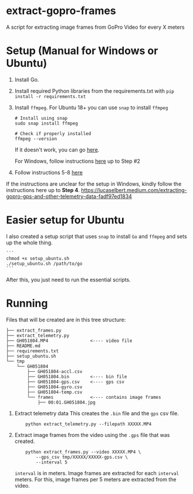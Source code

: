 # extract-gopro-frames
A script for extracting image frames from GoPro Video for every X meters


# Setup (Manual for Windows or Ubuntu)
1. Install Go.
2. Install required Python libraries from the requirements.txt with `pip install -r requirements.txt`
3. Install `ffmpeg`.
    For Ubuntu 18+ you can use `snap` to install `ffmpeg`
    ```
    # Install using snap
    sudo snap install ffmpeg

    # Check if properly installed
    ffmpeg --version
    ```

    If it doesn't work, you can go [here](https://linuxize.com/post/how-to-install-ffmpeg-on-ubuntu-18-04/).

    For Windows, follow instructions [here](https://lucaselbert.medium.com/extracting-gopro-gps-and-other-telemetry-data-fadf97ed1834) up to Step #2

4. Follow instructions 5-8 [here](https://lucaselbert.medium.com/extracting-gopro-gps-and-other-telemetry-data-fadf97ed1834)

If the instructions are unclear for the setup in Windows, kindly follow the instructions here up to **Step 4**.
https://lucaselbert.medium.com/extracting-gopro-gps-and-other-telemetry-data-fadf97ed1834

# Easier setup for Ubuntu
I also created a setup script that uses `snap` to install `Go` and `ffmpeg` and sets up the whole thing.

    ```
    chmod +x setup_ubuntu.sh
    ./setup_ubuntu.sh /path/to/go
    ```
After this, you just need to run the essential scripts.

# Running
Files that will be created are in this tree structure:
```
├── extract_frames.py
├── extract_telemetry.py
├── GH051804.MP4                <---- video file
├── README.md
├── requirements.txt
├── setup_ubuntu.sh
└── tmp
    └── GH051804
        ├── GH051804-accl.csv
        ├── GH051804.bin        <---- bin file
        ├── GH051804-gps.csv    <---- gps csv
        ├── GH051804-gyro.csv
        ├── GH051804-temp.csv
        └── frames              <---- contains image frames
            ├── 00:01.GH051804.jpg
```

1. Extract telemetry data
    This creates the `.bin` file and the `gps` csv file.
    ```
        python extract_telemetry.py --filepath XXXXX.MP4
    ```
2. Extract image frames from the video using the `.gps` file that was created.
    ```
        python extract_frames.py --video XXXXX.MP4 \
            --gps_csv tmp/XXXXX/XXXXX-gps.csv \
            --interval 5
    ```

    `interval` is in meters. Image frames are extracted for each `interval` meters. For this, image frames per 5 meters are extracted from the video.
